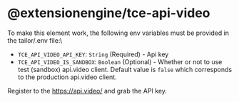 # @extensionengine/tce-api-video

To make this element work, the following env variables must be provided in the tailor/.env file:\
- `TCE_API_VIDEO_API_KEY`: `String` (Required) - Api key
- `TCE_API_VIDEO_IS_SANDBOX`: `Boolean` (Optional) - Whether or not to use test (sandbox) api.video client. Default value is `false` which corresponds to the production api.video client.

Register to the https://api.video/ and grab the API key.

